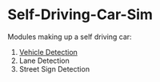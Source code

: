 # Self-Driving-Car-Sim
Modules making up a self driving car:

1. [Vehicle Detection](https://towardsdatascience.com/velocious-vehicles-and-how-to-find-them-6e4a8b45f770)
2. Lane Detection
3. Street Sign Detection
